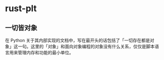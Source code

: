 # rust-plt

## 一切皆对象

在 Python 关于其内部实现的文档中，写在最开头的话包括了「一切存在都是对象」这一句。这里的「对象」和面向对象编程的对象没有什么关系，仅仅是脚本语言用来管理内存和功能的最小单位。
